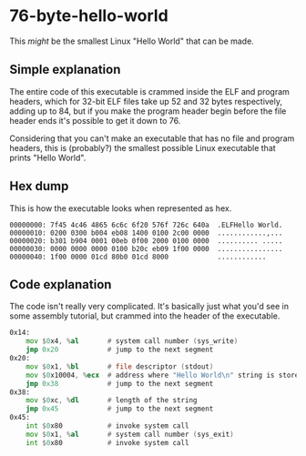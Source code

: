 # 76-byte-hello-world
This *might* be the smallest Linux "Hello World" that can be made.

## Simple explanation 
The entire code of this executable is crammed inside the ELF and program headers, which for 32-bit ELF files take up 52 and 32 bytes respectively, adding up to 84, but if you make the program header begin before the file header ends it's possible to get it down to 76. 

Considering that you can't make an executable that has no file and program headers, this is (probably?) the smallest possible Linux executable that prints "Hello World".

## Hex dump
This is how the executable looks when represented as hex.
```
00000000: 7f45 4c46 4865 6c6c 6f20 576f 726c 640a  .ELFHello World.
00000010: 0200 0300 b004 eb08 1400 0100 2c00 0000  ............,...
00000020: b301 b904 0001 00eb 0f00 2000 0100 0000  .......... .....
00000030: 0000 0000 0000 0100 b20c eb09 1f00 0000  ................
00000040: 1f00 0000 01cd 80b0 01cd 8000            ............
```

## Code explanation
The code isn't really very complicated. It's basically just what you'd see in some assembly tutorial, but crammed into the header of the executable.
```asm
0x14:
    mov $0x4, %al       # system call number (sys_write)
    jmp 0x20            # jump to the next segment
0x20:
    mov $0x1, %bl       # file descriptor (stdout) 
    mov $0x10004, %ecx  # address where "Hello World\n" string is stored
    jmp 0x38            # jump to the next segment
0x38:
    mov $0xc, %dl       # length of the string
    jmp 0x45            # jump to the next segment
0x45:
    int $0x80           # invoke system call 
    mov $0x1, %al       # system call number (sys_exit)
    int $0x80           # invoke system call
```
